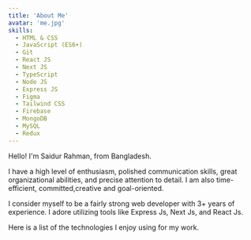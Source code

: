 ```yaml
---
title: 'About Me'
avatar: 'me.jpg'
skills:
  - HTML & CSS
  - JavaScript (ES6+)
  - Git
  - React JS
  - Next JS
  - TypeScript
  - Node JS
  - Express JS
  - Figma
  - Tailwind CSS
  - Firebase
  - MongoDB
  - MySQL
  - Redux
---
```


Hello! I'm Saidur Rahman, from Bangladesh.

I have a high level of enthusiasm, polished communication skills, great organizational abilities, and precise attention to detail. I am also time-efficient, committed,creative and goal-oriented.

I consider myself to be a fairly strong web developer with 3+ years of experience. I adore utilizing tools like Express Js, Next Js, and React Js.

Here is a list of the technologies I enjoy using for my work.
